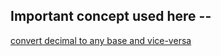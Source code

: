## Important concept used here --
 [convert decimal to any base and vice-versa](http://www.oxfordmathcenter.com/drupal7/node/18)
